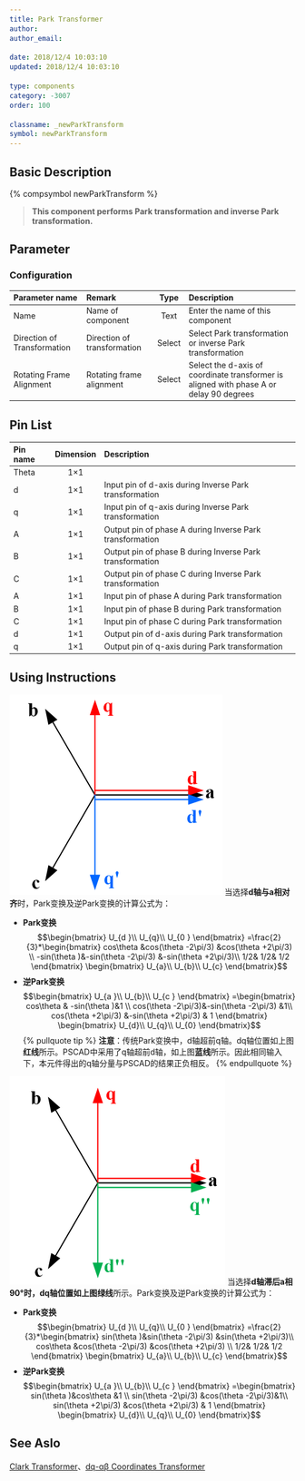 ```yaml
---
title: Park Transformer
author: 
author_email:

date: 2018/12/4 10:03:10
updated: 2018/12/4 10:03:10

type: components
category: -3007
order: 100

classname: _newParkTransform
symbol: newParkTransform
---
```

## Basic Description
{% compsymbol newParkTransform %}

> **This component performs Park transformation and inverse Park transformation.**

## Parameter
### Configuration
| Parameter name | Remark | Type | Description |
| :-------------------------- | :--------- | :---: | :----------------------------------- |
| Name | Name of component | Text  | Enter the name of this component |
| Direction of Transformation | Direction of transformation | Select | Select Park transformation or inverse Park transformation  |
| Rotating Frame Alignment | Rotating frame alignment | Select  | Select the d-axis of coordinate transformer is aligned with phase A or delay 90 degrees |


## Pin List

| Pin name | Dimension | Description |
| :----- | :------: | :------------------------ |
| Theta  |   1×1    |                           |
| d      |   1×1    | Input pin of d-axis during Inverse Park transformation |
| q      |   1×1    | Input pin of q-axis during Inverse Park transformation |
| A      |   1×1    | Output pin of phase A during Inverse Park transformation |
| B      |   1×1    | Output pin of phase B during Inverse Park transformation |
| C      |   1×1    | Output pin of phase C during Inverse Park transformation |
| A      |   1×1    | Input pin of phase A during Park transformation |
| B      |   1×1    | Input pin of phase B during Park transformation |
| C      |   1×1    | Input pin of phase C during Park transformation |
| d      |   1×1    | Output pin of d-axis during Park transformation |
| q      |   1×1    | Output pin of q-axis during Park transformation |

## Using Instructions

![坐标位置](comp_newParkTransform/park.png "坐标位置")
当选择**d轴与a相对齐**时，Park变换及逆Park变换的计算公式为：
+ **Park变换**
$$\begin{bmatrix}
U_{d }\\ 
U_{q}\\
U_{0 }
\end{bmatrix}
=\frac{2}{3}*\begin{bmatrix}
cos\theta &cos(\theta -2\pi/3) &cos(\theta +2\pi/3) \\ 
 -sin(\theta )&-sin(\theta -2\pi/3) &-sin(\theta +2\pi/3)\\
 1/2& 1/2& 1/2
\end{bmatrix}
\begin{bmatrix}
U_{a}\\ 
U_{b}\\ 
U_{c}
\end{bmatrix}$$
+ **逆Park变换**
$$\begin{bmatrix}
U_{a }\\ 
U_{b}\\
U_{c }
\end{bmatrix}
=\begin{bmatrix}
cos\theta &  -sin(\theta )&1 \\ 
cos(\theta -2\pi/3)&-sin(\theta -2\pi/3) &1\\
cos(\theta +2\pi/3) &-sin(\theta +2\pi/3) & 1
\end{bmatrix}
\begin{bmatrix}
U_{d}\\ 
U_{q}\\ 
U_{0}
\end{bmatrix}$$
{% pullquote tip %}
**注意**：传统Park变换中，d轴超前q轴。dq轴位置如上图**红线**所示。PSCAD中采用了q轴超前d轴，如上图**蓝线**所示。因此相同输入下，本元件得出的q轴分量与PSCAD的结果正负相反。
{% endpullquote %}

![坐标位置](comp_newParkTransform/park1.png "坐标位置")
当选择**d轴滞后a相90°**时，dq轴位置如上图**绿线**所示。Park变换及逆Park变换的计算公式为：
+ **Park变换**
$$\begin{bmatrix}
U_{d }\\ 
U_{q}\\
U_{0 }
\end{bmatrix}
=\frac{2}{3}*\begin{bmatrix}
sin(\theta )&sin(\theta -2\pi/3) &sin(\theta +2\pi/3)\\
cos\theta &cos(\theta -2\pi/3) &cos(\theta +2\pi/3) \\ 
 1/2& 1/2& 1/2
\end{bmatrix}
\begin{bmatrix}
U_{a}\\ 
U_{b}\\ 
U_{c}
\end{bmatrix}$$
+ **逆Park变换**
$$\begin{bmatrix}
U_{a }\\ 
U_{b}\\
U_{c }
\end{bmatrix}
=\begin{bmatrix}
sin(\theta )&cos\theta   &1 \\ 
sin(\theta -2\pi/3) &cos(\theta -2\pi/3)&1\\
sin(\theta +2\pi/3) &cos(\theta +2\pi/3) & 1
\end{bmatrix}
\begin{bmatrix}
U_{d}\\ 
U_{q}\\ 
U_{0}
\end{bmatrix}$$

## See Aslo

[Clark Transformer](comp_newClarkTransform.html)、[dq-αβ Coordinates Transformer](comp_newXYtoDQ.html)
